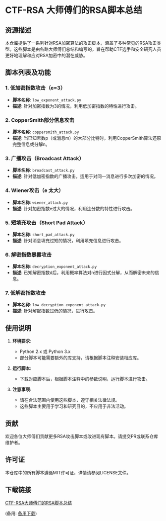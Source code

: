 # CTF-RSA 大师傅们的RSA脚本总结

## 资源描述

本仓库提供了一系列针对RSA加密算法的攻击脚本，涵盖了多种常见的RSA攻击类型。这些脚本是由各路大师傅们总结和编写的，旨在帮助CTF选手和安全研究人员更好地理解和应对RSA加密中的潜在威胁。

## 脚本列表及功能

### 1. 低加密指数攻击（e=3）
- **脚本名称**: `low_exponent_attack.py`
- **描述**: 针对加密指数为3的情况，利用低加密指数的特性进行攻击。

### 2. CopperSmith部分信息攻击
- **脚本名称**: `coppersmith_attack.py`
- **描述**: 当已知素数p（或消息m）的大部分比特时，利用CopperSmith算法还原完整信息或分解n。

### 3. 广播攻击（Broadcast Attack）
- **脚本名称**: `broadcast_attack.py`
- **描述**: 针对低加密指数的广播攻击，适用于对同一消息进行多次加密的情况。

### 4. Wiener攻击（e 太大）
- **脚本名称**: `wiener_attack.py`
- **描述**: 针对加密指数e过大的情况，利用连分数的特性进行攻击。

### 5. 短填充攻击（Short Pad Attack）
- **脚本名称**: `short_pad_attack.py`
- **描述**: 针对消息填充过短的情况，利用填充信息进行攻击。

### 6. 解密指数暴露攻击
- **脚本名称**: `decryption_exponent_attack.py`
- **描述**: 已知解密指数d后，利用概率算法对n进行因式分解，从而解密未来的信息。

### 7. 低解密指数攻击
- **脚本名称**: `low_decryption_exponent_attack.py`
- **描述**: 针对解密指数过低的情况，进行攻击。

## 使用说明

1. **环境要求**: 
   - Python 2.x 或 Python 3.x
   - 部分脚本可能需要额外的库支持，请根据脚本注释安装相应库。

2. **运行脚本**:
   - 下载对应脚本后，根据脚本注释中的参数说明，运行脚本进行攻击。

3. **注意事项**:
   - 请在合法范围内使用这些脚本，遵守相关法律法规。
   - 这些脚本主要用于学习和研究目的，不应用于非法活动。

## 贡献

欢迎各位大师傅们贡献更多RSA攻击脚本或改进现有脚本。请提交PR或联系仓库维护者。

## 许可证

本仓库中的所有脚本遵循MIT许可证，详情请参阅LICENSE文件。

## 下载链接
[CTF-RSA大师傅们的RSA脚本总结](https://pan.quark.cn/s/4a3f493e3071) 

(备用: [备用下载](https://pan.baidu.com/s/1YJ39zPZH9Fy6UsmOrxTyrA?pwd=1234))
